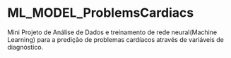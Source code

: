 # ML_MODEL_ProblemsCardiacs
Mini Projeto de Análise de Dados e treinamento de rede neural(Machine Learning) para a predição de problemas cardíacos através de variáveis de diagnóstico.

